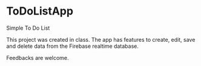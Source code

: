 # ToDoListApp
Simple To Do List 

This project was created in class. The app has features to create, edit, save and delete data from the Firebase realtime database. 

Feedbacks are welcome.
